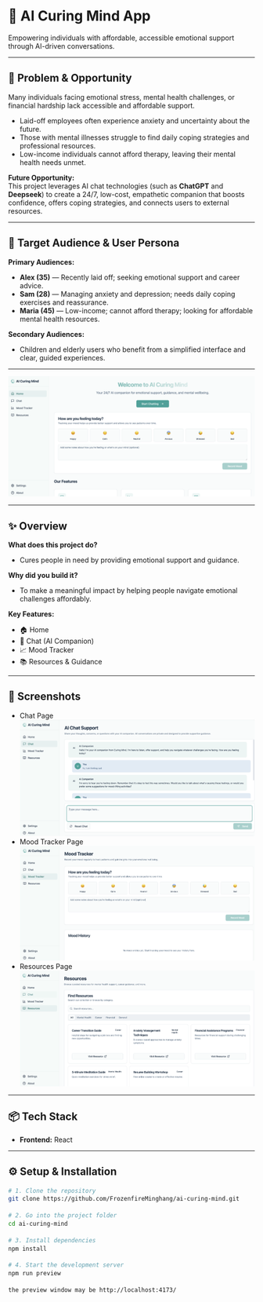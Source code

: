 # 🚀 AI Curing Mind App

Empowering individuals with affordable, accessible emotional support through AI-driven conversations.

---

## 🧠 Problem & Opportunity

Many individuals facing emotional stress, mental health challenges, or financial hardship lack accessible and affordable support.  
- Laid-off employees often experience anxiety and uncertainty about the future.  
- Those with mental illnesses struggle to find daily coping strategies and professional resources.  
- Low-income individuals cannot afford therapy, leaving their mental health needs unmet.

**Future Opportunity:**  
This project leverages AI chat technologies (such as **ChatGPT** and **Deepseek**) to create a 24/7, low-cost, empathetic companion that boosts confidence, offers coping strategies, and connects users to external resources.

---

## 🎯 Target Audience & User Persona

**Primary Audiences:**
- **Alex (35)** — Recently laid off; seeking emotional support and career advice.
- **Sam (28)** — Managing anxiety and depression; needs daily coping exercises and reassurance.
- **Maria (45)** — Low-income; cannot afford therapy; looking for affordable mental health resources.

**Secondary Audiences:**  
- Children and elderly users who benefit from a simplified interface and clear, guided experiences.

---

![AI Curing Mind](./src/assets/mainPage.png)

---

## ✨ Overview


**What does this project do?**
- Cures people in need by providing emotional support and guidance.

**Why did you build it?**
- To make a meaningful impact by helping people navigate emotional challenges affordably.

**Key Features:**
- 🏠 Home  
- 💬 Chat (AI Companion)  
- 📈 Mood Tracker  
- 📚 Resources & Guidance  

---

## 📸 Screenshots
- Chat Page
![Chat Page](./src/assets/chatPage.png)
- Mood Tracker Page
![Mood Tracker Page](./src/assets/moodTracker.png)
- Resources Page
![Resources Page](./src/assets/resources.png)

---

## 📦 Tech Stack

- **Frontend:** React

---

## ⚙️ Setup & Installation

```bash
# 1. Clone the repository
git clone https://github.com/FrozenfireMinghang/ai-curing-mind.git

# 2. Go into the project folder
cd ai-curing-mind

# 3. Install dependencies
npm install

# 4. Start the development server
npm run preview

the preview window may be http://localhost:4173/
